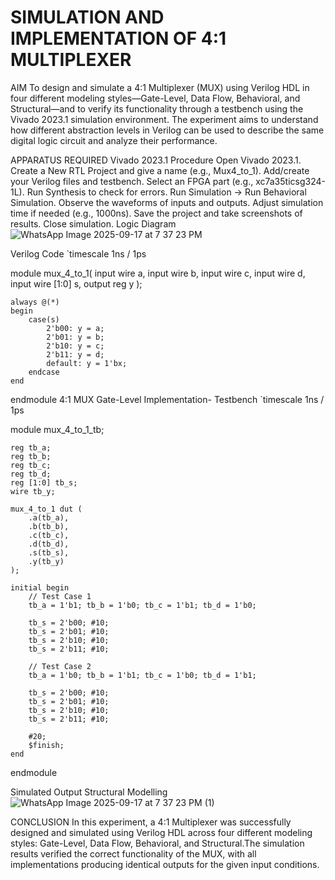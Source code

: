 # SIMULATION AND IMPLEMENTATION OF 4:1 MULTIPLEXER

AIM
To design and simulate a 4:1 Multiplexer (MUX) using Verilog HDL in four different modeling styles—Gate-Level, Data Flow, Behavioral, and Structural—and to verify its functionality through a testbench using the Vivado 2023.1 simulation environment. The experiment aims to understand how different abstraction levels in Verilog can be used to describe the same digital logic circuit and analyze their performance.

APPARATUS REQUIRED
Vivado 2023.1
Procedure
Open Vivado 2023.1.
Create a New RTL Project and give a name (e.g., Mux4_to_1).
Add/create your Verilog files and testbench.
Select an FPGA part (e.g., xc7a35ticsg324-1L).
Run Synthesis to check for errors.
Run Simulation → Run Behavioral Simulation.
Observe the waveforms of inputs and outputs.
Adjust simulation time if needed (e.g., 1000ns).
Save the project and take screenshots of results.
Close simulation.
Logic Diagram
![WhatsApp Image 2025-09-17 at 7 37 23 PM](https://github.com/user-attachments/assets/0ad97e02-2c03-4bc8-b493-4f1f97561793)



Verilog Code
`timescale 1ns / 1ps

module mux_4_to_1(
    input wire a,
    input wire b,
    input wire c,
    input wire d,
    input wire [1:0] s,
    output reg y
    );

    always @(*)
    begin
        case(s)
            2'b00: y = a;
            2'b01: y = b;
            2'b10: y = c;
            2'b11: y = d;
            default: y = 1'bx;
        endcase
    end

endmodule
4:1 MUX Gate-Level Implementation- Testbench
`timescale 1ns / 1ps

module mux_4_to_1_tb;

    reg tb_a;
    reg tb_b;
    reg tb_c;
    reg tb_d;
    reg [1:0] tb_s;
    wire tb_y;

    mux_4_to_1 dut (
        .a(tb_a),
        .b(tb_b),
        .c(tb_c),
        .d(tb_d),
        .s(tb_s),
        .y(tb_y)
    );

    initial begin
        // Test Case 1
        tb_a = 1'b1; tb_b = 1'b0; tb_c = 1'b1; tb_d = 1'b0;
        
        tb_s = 2'b00; #10;
        tb_s = 2'b01; #10;
        tb_s = 2'b10; #10;
        tb_s = 2'b11; #10;

        // Test Case 2
        tb_a = 1'b0; tb_b = 1'b1; tb_c = 1'b0; tb_d = 1'b1;

        tb_s = 2'b00; #10;
        tb_s = 2'b01; #10;
        tb_s = 2'b10; #10;
        tb_s = 2'b11; #10;
        
        #20;
        $finish;
    end

endmodule

Simulated Output Structural Modelling
![WhatsApp Image 2025-09-17 at 7 37 23 PM (1)](https://github.com/user-attachments/assets/bfe68c30-4d49-4df0-aa96-5486fbae7e8d)


CONCLUSION
In this experiment, a 4:1 Multiplexer was successfully designed and simulated using Verilog HDL across four different modeling styles: Gate-Level, Data Flow, Behavioral, and Structural.The simulation results verified the correct functionality of the MUX, with all implementations producing identical outputs for the given input conditions.
